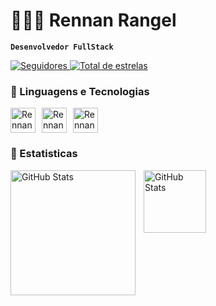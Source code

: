 # 👩🏻‍💻 Rennan Rangel

**`Desenvolvedor FullStack`**


  


<a href="https://github.com/RennanRangel?tab=followers">
        <img 
            alt="Seguidores" 
            title="Me siga no GitHub" 
            src="https://custom-icon-badges.demolab.com/github/followers/RennanRangel?color=236ad3&labelColor=1155ba&style=for-the-badge&logo=github&label=Seguidores&logoColor=white"
        />
    </a>

<a href="https://github.com/RennanRangel?tab=repositories&sort=stargazers">
        <img 
            alt="Total de estrelas" 
            title="Total de estrelas GitHub" 
            src="https://custom-icon-badges.demolab.com/github/stars/RennanRangel?color=55960c&style=for-the-badge&labelColor=488207&logo=star&label=estrelas"
        />
    </a>

### 🤖 Linguagens e Tecnologias

<div style="display: flex; gap: 10px;">
  <img align="center" alt="Rennan-C" height="40" width="40" src="https://cdn.jsdelivr.net/gh/devicons/devicon@latest/icons/javascript/javascript-original.svg">
  <img align="center" alt="Rennan-C" height="40" width="40" src="https://cdn.jsdelivr.net/gh/devicons/devicon@latest/icons/java/java-original.svg">
  <img align="center" alt="Rennan-C" height="40" width="40" src="https://cdn.jsdelivr.net/gh/devicons/devicon@latest/icons/c/c-original.svg">
</div>


### 🤖 Estatisticas
<p>
  <img 
    align="left" 
    alt="GitHub Stats" 
    height="200" 
    style="padding-right: 10px;" 
    src="https://github-readme-stats.vercel.app/api?username=RennanRangel&show_icons=true&theme=tokyonight&" 
  />

  
<p>
  <img
       align="left" 
      alt="GitHub Stats" 
      height="100" 
      src="https://github-readme-stats.vercel.app/api/top-langs/?username=RennanRangel&theme=tokyonight&layout=compact&custom_title=Tecnologias&langs_count=9"> 



  



